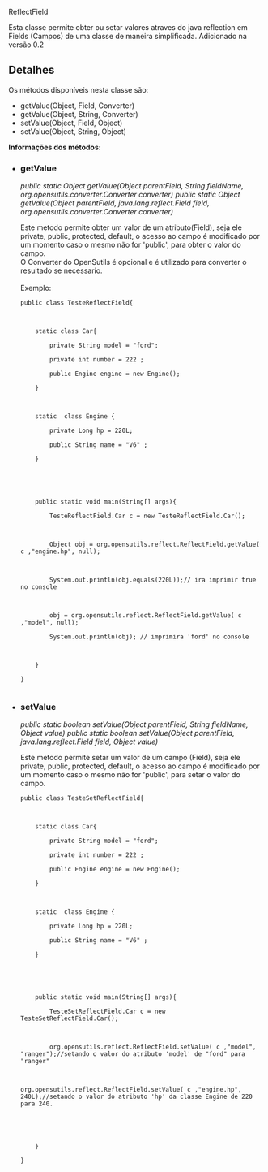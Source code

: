 ReflectField

Esta classe permite obter ou setar valores atraves do java reflection em Fields (Campos) de uma classe de maneira simplificada.
Adicionado na versão 0.2

## Detalhes ##

Os métodos disponíveis nesta classe são:

<ul>
<li>getValue(Object, Field, Converter)</li>
<li>getValue(Object, String, Converter)</li>
<li>setValue(Object, Field, Object)</li>
<li>setValue(Object, String, Object)</li>
</ul>

**Informações dos métodos:**

<ul>
<li>
<h3>getValue</h3>
<i>public static Object getValue(Object parentField, String fieldName, org.opensutils.converter.Converter converter)</i>
<i>public static Object getValue(Object parentField, java.lang.reflect.Field field, org.opensutils.converter.Converter converter)</i>

Este metodo permite obter um valor de um atributo(Field), seja ele private, public, protected, default, o acesso ao campo é modificado por um momento caso o mesmo não for 'public', para obter o valor do campo.<br>
O Converter do OpenSutils é opcional e é utilizado para converter o resultado se necessario.<br>
<br>
Exemplo:<br>
<pre><code>public class TesteReflectField{<br>
<br>
	static class Car{<br>
		private String model = "ford";<br>
		private int number = 222 ;<br>
		public Engine engine = new Engine();<br>
	}<br>
<br>
	static  class Engine {<br>
		private Long hp = 220L;<br>
		public String name = "V6" ;<br>
	}<br>
<br>
<br>
	public static void main(String[] args){<br>
		TesteReflectField.Car c = new TesteReflectField.Car();<br>
		<br>
		Object obj = org.opensutils.reflect.ReflectField.getValue( c ,"engine.hp", null);<br>
		<br>
		System.out.println(obj.equals(220L));// ira imprimir true no console<br>
<br>
		obj = org.opensutils.reflect.ReflectField.getValue( c ,"model", null);<br>
		System.out.println(obj); // imprimira 'ford' no console<br>
<br>
	}<br>
}<br>
</code></pre>

</li>
<li>
<h3>setValue</h3>
<i>public static boolean setValue(Object parentField, String fieldName, Object value)</i>
<i>public static boolean setValue(Object parentField, java.lang.reflect.Field field, Object value)</i>

Este metodo permite setar um valor de um campo (Field), seja ele private, public, protected, default, o acesso ao campo é modificado por um momento caso o mesmo não for 'public', para setar o valor do campo.<br>
<pre><code>public class TesteSetReflectField{<br>
<br>
	static class Car{<br>
		private String model = "ford";<br>
		private int number = 222 ;<br>
		public Engine engine = new Engine();<br>
	}<br>
<br>
	static  class Engine {<br>
		private Long hp = 220L;<br>
		public String name = "V6" ;<br>
	}<br>
<br>
<br>
	public static void main(String[] args){<br>
		TesteSetReflectField.Car c = new TesteSetReflectField.Car();<br>
<br>
		org.opensutils.reflect.ReflectField.setValue( c ,"model", "ranger");//setando o valor do atributo 'model' de "ford" para "ranger"<br>
<br>
org.opensutils.reflect.ReflectField.setValue( c ,"engine.hp", 240L);//setando o valor do atributo 'hp' da classe Engine de 220 para 240.<br>
<br>
<br>
	}<br>
}<br>
</code></pre>
</li>


</ul>